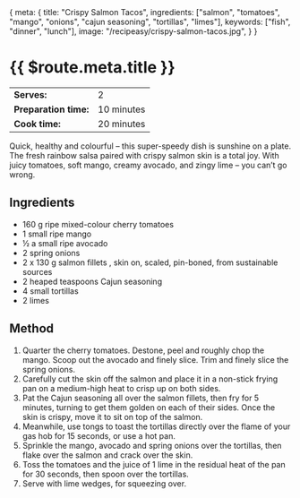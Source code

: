 <route>
{
  meta: {
    title: "Crispy Salmon Tacos",
    ingredients: ["salmon", "tomatoes", "mango", "onions", "cajun seasoning", "tortillas", "limes"],
    keywords: ["fish", "dinner", "lunch"],
    image: "/recipeasy/crispy-salmon-tacos.jpg",
  }
}
</route>

<Layout>

# {{ $route.meta.title }}

<RecipeImage :src="$route.meta.image" :alt="$route.meta.title" />

|                       |            |
| --------------------- | ---------- |
| **Serves:**           | 2          |
| **Preparation time:** | 10 minutes |
| **Cook time:**        | 20 minutes |

Quick, healthy and colourful – this super-speedy dish is sunshine on a plate. The fresh rainbow salsa paired with crispy salmon skin is a total joy. With juicy tomatoes, soft mango, creamy avocado, and zingy lime – you can’t go wrong.

## Ingredients

- 160 g ripe mixed-colour cherry tomatoes
- 1 small ripe mango
- ½ a small ripe avocado
- 2 spring onions
- 2 x 130 g salmon fillets , skin on, scaled, pin-boned, from sustainable sources
- 2 heaped teaspoons Cajun seasoning
- 4 small tortillas
- 2 limes

## Method

1. Quarter the cherry tomatoes. Destone, peel and roughly chop the mango. Scoop out the avocado and finely slice. Trim and finely slice the spring onions.
2. Carefully cut the skin off the salmon and place it in a non-stick frying pan on a medium-high heat to crisp up on both sides.
3. Pat the Cajun seasoning all over the salmon fillets, then fry for 5 minutes, turning to get them golden on each of their sides. Once the skin is crispy, move it to sit on top of the salmon.
4. Meanwhile, use tongs to toast the tortillas directly over the flame of your gas hob for 15 seconds, or use a hot pan.
5. Sprinkle the mango, avocado and spring onions over the tortillas, then flake over the salmon and crack over the skin.
6. Toss the tomatoes and the juice of 1 lime in the residual heat of the pan for 30 seconds, then spoon over the tortillas.
7. Serve with lime wedges, for squeezing over.

</Layout>
